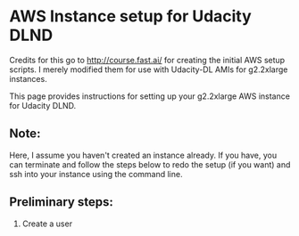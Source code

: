 # AWS Instance setup for Udacity DLND
Credits for this go to http://course.fast.ai/ for creating the initial AWS setup scripts. I merely modified them for use with Udacity-DL AMIs for g2.2xlarge instances. 

This page provides instructions for setting up your g2.2xlarge AWS instance for Udacity DLND.

## Note: 
Here, I assume you haven't created an instance already. If you have, you can terminate and follow the steps below to redo the setup (if you want) and ssh into your instance using the command line. 

## Preliminary steps:
1. Create a user 


